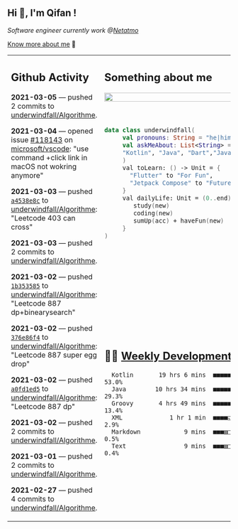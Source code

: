 <h2> Hi 👋, I'm Qifan ! </h2>
<p><em>Software engineer currently work @<a href="https://www.netatmo.com">Netatmo</a>
</em></p><p><a href="https://qifanyang.com/resume" target="_blank"> Know more about me</a> 🔭</p>
<table><tr><td valign="top" rowspan="2">

 ## Github Activity
 <!-- githubActivity starts -->
  **2021-03-05** — pushed 2 commits to [underwindfall/Algorithme](https://api.github.com/repos/underwindfall/Algorithme).

  **2021-03-04** — opened issue [#118143](https://api.github.com/repos/microsoft/vscode/issues/118143) on [microsoft/vscode](https://api.github.com/repos/microsoft/vscode): "use command +click link in macOS not wokring anymore"

  **2021-03-03** — pushed [`a4538e8c`](https://api.github.com/repos/underwindfall/Algorithme/commits/a4538e8c52ae7b9a7a76572e375ad91a1114e26a) to [underwindfall/Algorithme](https://api.github.com/repos/underwindfall/Algorithme): "Leetcode 403 can cross"

  **2021-03-03** — pushed 2 commits to [underwindfall/Algorithme](https://api.github.com/repos/underwindfall/Algorithme).

  **2021-03-02** — pushed [`1b353585`](https://api.github.com/repos/underwindfall/Algorithme/commits/1b35358509774c1426bedf40229c012c1c3bccc4) to [underwindfall/Algorithme](https://api.github.com/repos/underwindfall/Algorithme): "Leetcode 887 dp+binearysearch"

  **2021-03-02** — pushed [`376e86f4`](https://api.github.com/repos/underwindfall/Algorithme/commits/376e86f4dc40143fe03d14681f948f9b0ba3f4ec) to [underwindfall/Algorithme](https://api.github.com/repos/underwindfall/Algorithme): "Leetcode 887 super egg drop"

  **2021-03-02** — pushed [`a0fd1ed5`](https://api.github.com/repos/underwindfall/Algorithme/commits/a0fd1ed5eecf6d8be9e75824f8794ee817a6610f) to [underwindfall/Algorithme](https://api.github.com/repos/underwindfall/Algorithme): "Leetcode 887 dp"

  **2021-03-02** — pushed 2 commits to [underwindfall/Algorithme](https://api.github.com/repos/underwindfall/Algorithme).

  **2021-03-01** — pushed 2 commits to [underwindfall/Algorithme](https://api.github.com/repos/underwindfall/Algorithme).

  **2021-02-27** — pushed 4 commits to [underwindfall/Algorithme](https://api.github.com/repos/underwindfall/Algorithme).
 <!-- githubActivity ends -->
 </td><td valign="top">

 ## Something about me
 <!-- profile starts -->
 <a href="https://github.com/underwindfall" width="100%">
  <img src="https://github-readme-stats.vercel.app/api?username=underwindfall&show_icons=true&icon_color=805AD5&text_color=718096&bg_color=ffffff00&hide_title=true&include_all_commits=true&count_private=true&hide_border=true" width="100%"/>
 </a>
 <br/>
 <br/>
 <br/>
 
 ```kotlin
 data class underwindfall(
      val pronouns: String = "he|him",
      val askMeAbout: List<String> = listOf(
      "Kotlin", "Java", "Dart","Javascript", "Typescript"
      )
      val toLearn: () -> Unit = {
        "Flutter" to "For Fun",
        "Jetpack Compose" to "Future"
      }
      val dailyLife: Unit = (0..end).reduce { acc, new ->	
         study(new)	
         coding(new)	
         sumUp(acc) + haveFun(new)	
      }
 )
 ```
 <!-- profile ends -->
 </td></tr><tr><td valign="top">

 ## 🏊‍♂️ <a href="https://gist.github.com/underwindfall/377ee88ba1fabd1e93516e48ca9c61eb" target="_blank">Weekly Development Breakdown</a>
  <!-- codeTime starts -->
  ```text
    Kotlin       19 hrs 6 mins  ■■■■■■■■■■■■■■■■◱□□□□□□□  53.0%
    Java        10 hrs 34 mins  ■■■■■■■■■■▥□□□□□□□□□□□□□  29.3%
    Groovy       4 hrs 49 mins  ■■■■■■▦□□□□□□□□□□□□□□□□□  13.4%
    XML             1 hr 1 min  ■■■■◱□□□□□□□□□□□□□□□□□□□   2.9%
    Markdown            9 mins  ■■■▥□□□□□□□□□□□□□□□□□□□□   0.5%
    Text                9 mins  ■■■▥□□□□□□□□□□□□□□□□□□□□   0.4%
  ```
  <!-- codeTime starts -->
  </td></tr></table>